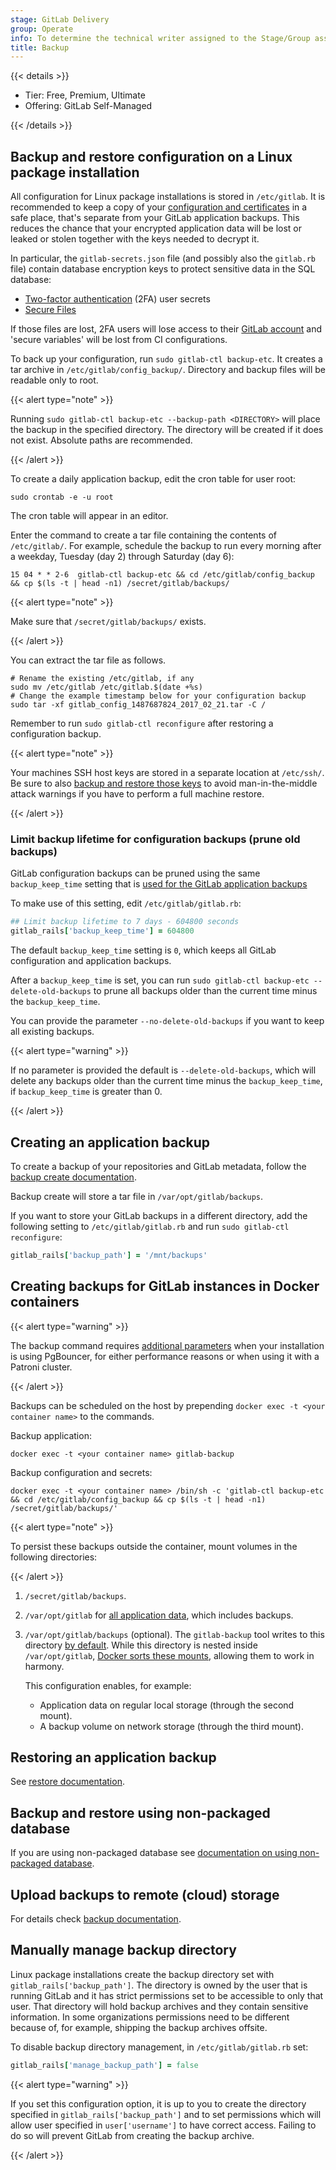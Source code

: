 ```yaml
---
stage: GitLab Delivery
group: Operate
info: To determine the technical writer assigned to the Stage/Group associated with this page, see https://handbook.gitlab.com/handbook/product/ux/technical-writing/#assignments
title: Backup
---
```


{{< details >}}

- Tier: Free, Premium, Ultimate
- Offering: GitLab Self-Managed

{{< /details >}}

## Backup and restore configuration on a Linux package installation

All configuration for Linux package installations is stored in `/etc/gitlab`.
It is recommended to keep a copy of your [configuration and certificates](https://docs.gitlab.com/administration/backup_restore/backup_gitlab/#data-not-included-in-a-backup)
in a safe place, that's separate from your GitLab application backups.
This reduces the chance that your encrypted application data will be
lost or leaked or stolen together with the keys needed to decrypt it.

In particular, the `gitlab-secrets.json` file (and possibly also the `gitlab.rb`
file) contain database encryption keys to protect sensitive data
in the SQL database:

- [Two-factor authentication](https://docs.gitlab.com/security/two_factor_authentication/) (2FA) user secrets
- [Secure Files](https://docs.gitlab.com/ci/secure_files/)

If those files are lost, 2FA users will lose access to
their [GitLab account](https://docs.gitlab.com/user/profile/)
and 'secure variables' will be lost from CI configurations.

To back up your configuration, run `sudo gitlab-ctl backup-etc`. It creates a tar
archive in `/etc/gitlab/config_backup/`. Directory and backup files will be
readable only to root.

{{< alert type="note" >}}

Running `sudo gitlab-ctl backup-etc --backup-path <DIRECTORY>` will place
the backup in the specified directory. The directory will be created if it
does not exist. Absolute paths are recommended.

{{< /alert >}}

To create a daily application backup, edit the cron table for user root:

```shell
sudo crontab -e -u root
```

The cron table will appear in an editor.

Enter the command to create a tar file containing the contents of
`/etc/gitlab/`. For example, schedule the backup to run every morning after a
weekday, Tuesday (day 2) through Saturday (day 6):

```plaintext
15 04 * * 2-6  gitlab-ctl backup-etc && cd /etc/gitlab/config_backup && cp $(ls -t | head -n1) /secret/gitlab/backups/
```

{{< alert type="note" >}}

Make sure that `/secret/gitlab/backups/` exists.

{{< /alert >}}

You can extract the tar file as follows.

```shell
# Rename the existing /etc/gitlab, if any
sudo mv /etc/gitlab /etc/gitlab.$(date +%s)
# Change the example timestamp below for your configuration backup
sudo tar -xf gitlab_config_1487687824_2017_02_21.tar -C /
```

Remember to run `sudo gitlab-ctl reconfigure` after restoring a configuration
backup.

{{< alert type="note" >}}

Your machines SSH host keys are stored in a separate location at `/etc/ssh/`. Be sure to also [backup and restore those keys](https://superuser.com/questions/532040/copy-ssh-keys-from-one-server-to-another-server/532079#532079) to avoid man-in-the-middle attack warnings if you have to perform a full machine restore.

{{< /alert >}}

### Limit backup lifetime for configuration backups (prune old backups)

GitLab configuration backups can be pruned using the same `backup_keep_time` setting that is
[used for the GitLab application backups](https://docs.gitlab.com/administration/backup_restore/backup_gitlab/#limit-backup-lifetime-for-local-files-prune-old-backups)

To make use of this setting, edit `/etc/gitlab/gitlab.rb`:

   ```ruby
   ## Limit backup lifetime to 7 days - 604800 seconds
   gitlab_rails['backup_keep_time'] = 604800
   ```

The default `backup_keep_time` setting is `0`, which keeps all GitLab configuration and application backups.

After a `backup_keep_time` is set, you can run `sudo gitlab-ctl backup-etc --delete-old-backups` to prune all
backups older than the current time minus the `backup_keep_time`.

You can provide the parameter `--no-delete-old-backups` if you want to keep all existing backups.

{{< alert type="warning" >}}

If no parameter is provided the default is `--delete-old-backups`, which will delete any backups
older than the current time minus the `backup_keep_time`, if `backup_keep_time` is greater than 0.

{{< /alert >}}

## Creating an application backup

To create a backup of your repositories and GitLab metadata, follow the
[backup create documentation](https://docs.gitlab.com/administration/backup_restore/backup_gitlab/).

Backup create will store a tar file in `/var/opt/gitlab/backups`.

If you want to store your GitLab backups in a different directory, add the
following setting to `/etc/gitlab/gitlab.rb` and run `sudo gitlab-ctl
reconfigure`:

```ruby
gitlab_rails['backup_path'] = '/mnt/backups'
```

## Creating backups for GitLab instances in Docker containers

{{< alert type="warning" >}}

The backup command requires [additional parameters](https://docs.gitlab.com/administration/backup_restore/backup_gitlab/#back-up-and-restore-for-installations-using-pgbouncer)
when your installation is using PgBouncer, for either performance reasons or when using it with a Patroni cluster.

{{< /alert >}}

Backups can be scheduled on the host by prepending `docker exec -t <your container name>` to the commands.

Backup application:

```shell
docker exec -t <your container name> gitlab-backup
```

Backup configuration and secrets:

```shell
docker exec -t <your container name> /bin/sh -c 'gitlab-ctl backup-etc && cd /etc/gitlab/config_backup && cp $(ls -t | head -n1) /secret/gitlab/backups/'
```

{{< alert type="note" >}}

To persist these backups outside the container, mount volumes in the following directories:

{{< /alert >}}

1. `/secret/gitlab/backups`.
1. `/var/opt/gitlab` for [all application data](https://docs.gitlab.com/install/docker/installation/#create-a-directory-for-the-volumes), which includes backups.
1. `/var/opt/gitlab/backups` (optional). The `gitlab-backup` tool writes to this directory [by default](#creating-an-application-backup).
   While this directory is nested inside `/var/opt/gitlab`, [Docker sorts these mounts](https://github.com/moby/moby/pull/8055), allowing them to work in harmony.

   This configuration enables, for example:

   - Application data on regular local storage (through the second mount).
   - A backup volume on network storage (through the third mount).

## Restoring an application backup

See [restore documentation](https://docs.gitlab.com/administration/backup_restore/restore_gitlab/).

## Backup and restore using non-packaged database

If you are using non-packaged database see [documentation on using non-packaged database](database.md#using-a-non-packaged-postgresql-database-management-server).

## Upload backups to remote (cloud) storage

For details check [backup documentation](https://docs.gitlab.com/administration/backup_restore/backup_gitlab/#upload-backups-to-a-remote-cloud-storage).

## Manually manage backup directory

Linux package installations create the backup directory set with `gitlab_rails['backup_path']`. The directory is owned by the user that is running GitLab and it has strict permissions set to be accessible to only that user.
That directory will hold backup archives and they contain sensitive information.
In some organizations permissions need to be different because of, for example, shipping the backup archives offsite.

To disable backup directory management, in `/etc/gitlab/gitlab.rb` set:

```ruby
gitlab_rails['manage_backup_path'] = false
```

{{< alert type="warning" >}}

If you set this configuration option, it is up to you to create the directory specified in `gitlab_rails['backup_path']` and to set permissions
which will allow user specified in `user['username']` to have correct access. Failing to do so will prevent GitLab from creating the backup archive.

{{< /alert >}}
